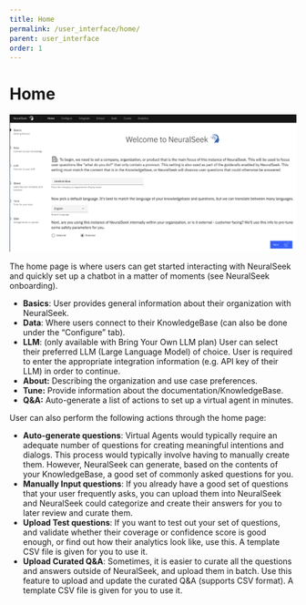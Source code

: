 ```yaml
---
title: Home
permalink: /user_interface/home/
parent: user_interface
order: 1
---
```


# Home

![home](images/home.png)

The home page is where users can get started interacting with NeuralSeek and quickly set up a chatbot in a matter of moments (see NeuralSeek onboarding).

- **Basics**: User provides general information about their organization with NeuralSeek.
- **Data**: Where users connect to their KnowledgeBase (can also be done under the “Configure” tab).
- **LLM**: (only available with Bring Your Own LLM plan) User can select their preferred LLM (Large Language Model) of choice. User is required to enter the appropriate integration information (e.g. API key of their LLM) in order to continue.
- **About:** Describing the organization and use case preferences.
- **Tune:** Provide information about the documentation/KnowledgeBase.
- **Q&A:** Auto-generate a list of actions to set up a virtual agent in minutes.

User can also perform the following actions through the home page:

- **Auto-generate questions**: Virtual Agents would typically require an adequate number of questions for creating meaningful intentions and dialogs. This process would typically involve having to manually create them. However, NeuralSeek can generate, based on the contents of your KnowledgeBase, a good set of commonly asked questions for you.
- **Manually Input questions**: If you already have a good set of questions that your user frequently asks, you can upload them into NeuralSeek and NeuralSeek could categorize and create their answers for you to later review and curate them.
- **Upload Test questions**: If you want to test out your set of questions, and validate whether their coverage or confidence score is good enough, or find out how their analytics look like, use this. A template CSV file is given for you to use it.
- **Upload Curated Q&A**: Sometimes, it is easier to curate all the questions and answers outside of NeuralSeek, and upload them in batch. Use this feature to upload and update the curated Q&A (supports CSV format). A template CSV file is given for you to use it.